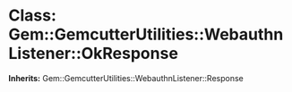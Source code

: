 # Class: Gem::GemcutterUtilities::WebauthnListener::OkResponse
**Inherits:** Gem::GemcutterUtilities::WebauthnListener::Response
    




